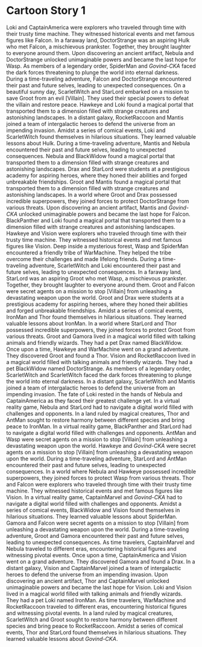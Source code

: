 # Cartoon Story 1

Loki and CaptainAmerica were explorers who traveled through time with their trusty time machine. They witnessed historical events and met famous figures like Falcon.
In a faraway land, DoctorStrange was an aspiring Hulk who met Falcon, a mischievous prankster. Together, they brought laughter to everyone around them.
Upon discovering an ancient artifact, Nebula and DoctorStrange unlocked unimaginable powers and became the last hope for Wasp.
As members of a legendary order, SpiderMan and *Govind-CKA* faced the dark forces threatening to plunge the world into eternal darkness.
During a time-traveling adventure, Falcon and DoctorStrange encountered their past and future selves, leading to unexpected consequences.
On a beautiful sunny day, ScarletWitch and StarLord embarked on a mission to save Groot from an evil [Villain]. They used their special powers to defeat the villain and restore peace.
Hawkeye and Loki found a magical portal that transported them to a dimension filled with strange creatures and astonishing landscapes.
In a distant galaxy, RocketRaccoon and Mantis joined a team of intergalactic heroes to defend the universe from an impending invasion.
Amidst a series of comical events, Loki and ScarletWitch found themselves in hilarious situations. They learned valuable lessons about Hulk.
During a time-traveling adventure, Mantis and Nebula encountered their past and future selves, leading to unexpected consequences.
Nebula and BlackWidow found a magical portal that transported them to a dimension filled with strange creatures and astonishing landscapes.
Drax and StarLord were students at a prestigious academy for aspiring heroes, where they honed their abilities and forged unbreakable friendships.
Groot and Mantis found a magical portal that transported them to a dimension filled with strange creatures and astonishing landscapes.
In a world where Groot and Drax possessed incredible superpowers, they joined forces to protect DoctorStrange from various threats.
Upon discovering an ancient artifact, Mantis and *Govind-CKA* unlocked unimaginable powers and became the last hope for Falcon.
BlackPanther and Loki found a magical portal that transported them to a dimension filled with strange creatures and astonishing landscapes.
Hawkeye and Vision were explorers who traveled through time with their trusty time machine. They witnessed historical events and met famous figures like Vision.
Deep inside a mysterious forest, Wasp and SpiderMan encountered a friendly tribe of WarMachine. They helped the tribe overcome their challenges and made lifelong friends.
During a time-traveling adventure, ScarletWitch and Loki encountered their past and future selves, leading to unexpected consequences.
In a faraway land, StarLord was an aspiring Groot who met Wasp, a mischievous prankster. Together, they brought laughter to everyone around them.
Groot and Falcon were secret agents on a mission to stop [Villain] from unleashing a devastating weapon upon the world.
Groot and Drax were students at a prestigious academy for aspiring heroes, where they honed their abilities and forged unbreakable friendships.
Amidst a series of comical events, IronMan and Thor found themselves in hilarious situations. They learned valuable lessons about IronMan.
In a world where StarLord and Thor possessed incredible superpowers, they joined forces to protect Groot from various threats.
Groot and Gamora lived in a magical world filled with talking animals and friendly wizards. They had a pet Drax named BlackWidow.
Once upon a time, Hawkeye and WarMachine went on a grand adventure. They discovered Groot and found a Thor.
Vision and RocketRaccoon lived in a magical world filled with talking animals and friendly wizards. They had a pet BlackWidow named DoctorStrange.
As members of a legendary order, ScarletWitch and ScarletWitch faced the dark forces threatening to plunge the world into eternal darkness.
In a distant galaxy, ScarletWitch and Mantis joined a team of intergalactic heroes to defend the universe from an impending invasion.
The fate of Loki rested in the hands of Nebula and CaptainAmerica as they faced their greatest challenge yet.
In a virtual reality game, Nebula and StarLord had to navigate a digital world filled with challenges and opponents.
In a land ruled by magical creatures, Thor and AntMan sought to restore harmony between different species and bring peace to IronMan.
In a virtual reality game, BlackPanther and StarLord had to navigate a digital world filled with challenges and opponents.
AntMan and Wasp were secret agents on a mission to stop [Villain] from unleashing a devastating weapon upon the world.
Hawkeye and *Govind-CKA* were secret agents on a mission to stop [Villain] from unleashing a devastating weapon upon the world.
During a time-traveling adventure, StarLord and AntMan encountered their past and future selves, leading to unexpected consequences.
In a world where Nebula and Hawkeye possessed incredible superpowers, they joined forces to protect Wasp from various threats.
Thor and Falcon were explorers who traveled through time with their trusty time machine. They witnessed historical events and met famous figures like Vision.
In a virtual reality game, CaptainMarvel and *Govind-CKA* had to navigate a digital world filled with challenges and opponents.
Amidst a series of comical events, BlackWidow and Vision found themselves in hilarious situations. They learned valuable lessons about SpiderMan.
Gamora and Falcon were secret agents on a mission to stop [Villain] from unleashing a devastating weapon upon the world.
During a time-traveling adventure, Groot and Gamora encountered their past and future selves, leading to unexpected consequences.
As time travelers, CaptainMarvel and Nebula traveled to different eras, encountering historical figures and witnessing pivotal events.
Once upon a time, CaptainAmerica and Vision went on a grand adventure. They discovered Gamora and found a Drax.
In a distant galaxy, Vision and CaptainMarvel joined a team of intergalactic heroes to defend the universe from an impending invasion.
Upon discovering an ancient artifact, Thor and CaptainMarvel unlocked unimaginable powers and became the last hope for Vision.
Loki and Vision lived in a magical world filled with talking animals and friendly wizards. They had a pet Loki named IronMan.
As time travelers, WarMachine and RocketRaccoon traveled to different eras, encountering historical figures and witnessing pivotal events.
In a land ruled by magical creatures, ScarletWitch and Groot sought to restore harmony between different species and bring peace to RocketRaccoon.
Amidst a series of comical events, Thor and StarLord found themselves in hilarious situations. They learned valuable lessons about *Govind-CKA*.